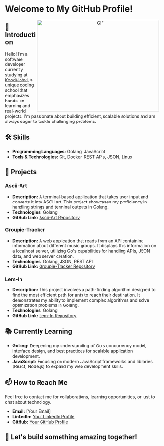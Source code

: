 # Welcome to My GitHub Profile!
<a target="_blank" align="center">
  <img align="right" top="500" height="300" width="400" alt="GIF" src="animatedgif.gif">
</a>

## 👋 Introduction

Hello! I'm a software developer currently studying at [Kood/Johvi](https://kood.tech/), a unique coding school that emphasizes hands-on learning and real-world projects. I'm passionate about building efficient, scalable solutions and am always eager to tackle challenging problems.

## 🛠 Skills

- **Programming Languages:** Golang, JavaScript
- **Tools & Technologies:** Git, Docker, REST APIs, JSON, Linux

## 🚀 Projects

### Ascii-Art

- **Description:** A terminal-based application that takes user input and converts it into ASCII art. This project showcases my proficiency in handling strings and terminal outputs in Golang.
- **Technologies:** Golang
- **GitHub Link:** [Ascii-Art Repository](#)

### Groupie-Tracker

- **Description:** A web application that reads from an API containing information about different music groups. It displays this information on a localhost server, utilizing Go's capabilities for handling APIs, JSON data, and web server creation.
- **Technologies:** Golang, JSON, REST API
- **GitHub Link:** [Groupie-Tracker Repository](#)

### Lem-In

- **Description:** This project involves a path-finding algorithm designed to find the most efficient path for ants to reach their destination. It demonstrates my ability to implement complex algorithms and solve optimization problems in Golang.
- **Technologies:** Golang
- **GitHub Link:** [Lem-In Repository](#)

## 📚 Currently Learning

- **Golang:** Deepening my understanding of Go's concurrency model, interface design, and best practices for scalable application development.
- **JavaScript:** Focusing on modern JavaScript frameworks and libraries (React, Node.js) to expand my web development skills.

## 📫 How to Reach Me

Feel free to contact me for collaborations, learning opportunities, or just to chat about technology.

- **Email:** [Your Email]
- **LinkedIn:** [Your LinkedIn Profile](#)
- **GitHub:** [Your GitHub Profile](#)

## 🌟 Let's build something amazing together!
